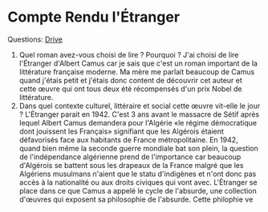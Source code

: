 # Compte Rendu l'Étranger

Questions: [Drive](https://docs.google.com/document/d/1GwJhs_u0BVinvv1ANiadNSTJ3Ru9l4bO/edit)

1. Quel roman avez-vous choisi de lire ? Pourquoi ?
J'ai choisi de lire l'Étranger d'Albert Camus car je sais que c'est un roman important de la littérature française moderne. Ma mère me parlait beaucoup de Camus quand j'étais petit et j'étais donc content de découvrir cet auteur et cette œuvre qui ont tous deux été récompensés d'un prix Nobel de littérature. 
2. Dans quel contexte culturel, littéraire et social cette œuvre vit-elle le jour ?
L'Étranger parait en 1942. C'est 3 ans avant le massacre de Sétif après lequel Albert Camus demandera pour l'Algérie «le régime démocratique dont jouissent les Français» signifiant que les Algérois étaient défavorisés face aux habitants de France métropolitaine. En 1942, quand bien même la seconde guerre mondiale bat son plein, la question de l'indépendance algérienne prend de l'importance car beaucoup d'Algérois se battent sous les drapeaux de la France malgré que les Algériens musulmans n'aient que le statu d'indigènes et n'ont donc pas accès à la nationalité ou aux droits civiques qui vont avec. L'Étranger se place dans ce que Camus a appelé le cycle de l'absurde, une collection d'œuvres qui exposent sa philosophie de l'absurde. Cette philophie ve
<!--stackedit_data:
eyJoaXN0b3J5IjpbNTExMTc3MjI4LDE4Mjg5NDg5ODUsLTE5MT
UyMDMyMTksOTU4OTc5ODk0LC05MjA2NDA4NTUsMTQzMjU0Nzcw
OV19
-->